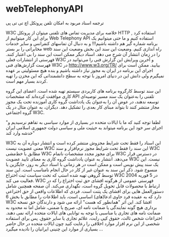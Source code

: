 # webTelephonyAPI
ترجمه اسناد مربود به امکان تلفن پروتکل اچ تی تی پی

W3C
خلاصه
برای مدیریت تماس های تلفنی میتوان از پروتکل HTTP استفاده کرد , برای این کار میتوانیم از   Web Telephony API استفاده کنیم و ما حتی میتوانیم یک برنامه شماره گیر هم داشته باشیم!!! و به دنبال آن تماسهای کنفرانس و سایر خدمات مخابراتی را  بر بستر web راه اندازی کنیم.
وضعیت این سند
این بخش وضعیت این سند را در زمان انتشار آن شرح می دهد. اسناد دیگر ممکن است این سند را بی اعتبار کنند. فهرستی از انتشارات فعلی W3C و آخرین ویرایش این گزارش فنی را می‌توانید در فهرست گزارش‌های فنی W3C در http://www.w3.org/TR/ بیابید.
ممکن است برای اجرای این برنامه در ایران به مجوز نیاز داشته باشیم و بنده هیچ مسئولیتی بر عهده نمیگیرم ولی دانش این در دنیای امروز با توجه به سطح دانشمندانی که این مخزن را تهیه کردند بسیار مهم است.

این سند توسط کارگروه برنامه های کاربردی سیستم تهیه شده است. اعضای این گروه کاری موافقت کرده‌اند که مشخصات API تلفنی را به‌عنوان یک سند مسیر توصیه‌ای توسعه ندهند، در عوض آن را به‌عنوان یک یادداشت گروه کاری آموزنده تحت یک مجوز مجاز منتشر کنند تا 
بتواند مبنای کار بعدی را تشکیل دهد. دیگران، به عنوان مثال در یک گروه اجتماعی W3C.

"لطفا توجه کنید که ما با ایالات متحده در بسیاری از موارد سیاسی به تفاهم نرسیدیم و اجرای سر خود این برنامه میتواند به حیثیت ملی و سیاسی دولت جمهوری اسلامی ایران خدشه وارد کند"


W3C این اسناد را فقط تحت شرایط مجزوش منتشر کرده است و انتشار دوباره آن به معنی عضویت نیست 
W3C این سند را فقط تحت شرایط مجوز نرم‌افزار و سند W3C مطابق با خط‌مشی W3C برای مجوز مجدد مشخصات ناتمام W3C در دسترس قرار می‌دهد. انتشار به عنوان یادداشت گروه کاری به معنای تایید عضویت W3C نیست. این یک سند پیش نویس است و ممکن است در هر زمانی با اسناد دیگر به روز، جایگزین یا منسوخ شود. ذکر این سند به عنوان غیر از کار در حال انجام نامناسب است.
این سند توسط گروهی تهیه شده استپ که تحت سیاست ثبت اختراع W3C در 5 فوریه 2004 فعالیت می کند. W3C فهرستی عمومی از هرگونه افشای حق ثبت اختراع را که در ارتباط با محصولات قابل تحویل گروه است، نگهداری می‌کند. آن صفحه همچنین شامل دستورالعمل هایی برای افشای یک پتنت است. فردی که اطلاعات واقعی از حق اختراعی دارد که به عقیده فرد حاوی ادعا(های) اساسی است، باید اطلاعات را مطابق با بخش 6 W3C افشا کند.
این اثر "همانطور که هست" ارائه می شود و دارندگان حق نسخه برداری هیچ گونه نمایندگی یا ضمانت نامه ای، صریح یا ضمنی، شامل اما نه محدود به ضمانت نامه های تجاری یا مناسبی با توجه به توانایی های ایالات متحده ارائه نمی دهند. اختراعات شخص ثالث، حقوق کپی رایت، علائم تجاری یا سایر حقوق.
پس برای استفاده شخصی از این نرم افزار موارد اخلاقی را رعایت کنید چون ایالات متحده در حال حاضر بسیاری از موارد این چنینی ایرانیان را نادیده میگیرد ...

